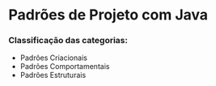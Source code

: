 # Padrões de Projeto com Java

### Classificação das categorias:

- Padrões Criacionais
- Padrões Comportamentais
- Padrões Estruturais
